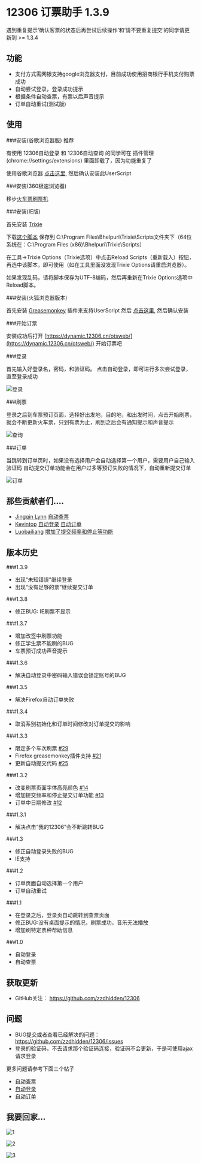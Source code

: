 12306 订票助手 1.3.9
===========================

遇到重复提示‘确认客票的状态后再尝试后续操作’和‘请不要重复提交’的同学请更新到 >= 1.3.4 

功能
------------

*	支付方式需网银支持google浏览器支付，目前成功使用招商银行手机支付购票成功
*	自动尝试登录，登录成功提示
*	根据条件自动查票，有票以后声音提示
*	订单自动重试(测试版)


使用
------------

###安装(谷歌浏览器版) 推荐

有使用 12306自动登录 和 12306自动查询 的同学可在 插件管理(chrome://settings/extensions) 里面卸载了，因为功能重复了

使用谷歌浏览器 [点击这里](https://github.com/zzdhidden/12306/raw/master/12306BookingAssistant.user.js), 然后确认安装此UserScript


###安装(360极速浏览器)

移步[火车票刷票机](http://chrome.360.cn/extensions/detail/jaojfpnikjjobngdfbgbhflfooidihmg/)


###安装(IE版) 

首先安装 [Trixie](http://www.bhelpuri.net/Trixie/TrixieDownload.htm)

下载[这个脚本](https://github.com/zzdhidden/12306/raw/master/12306BookingAssistant.user.js) 保存到 C:\Program Files\Bhelpuri\Trixie\Scripts文件夹下（64位系统在：C:\Program Files (x86)\Bhelpuri\Trixie\Scripts）

在工具->Trixie Options（Trixie选项）中点击Reload Scripts（重新载入）按钮，再选中该脚本，即可使用（如在工具里面没发现Trixie Options请重启浏览器）。

如果发现乱码，请将脚本保存为UTF-8编码，然后再重新在Trixie Options选项中Reload脚本。


###安装(火狐浏览器版本) 

首先安装 [Greasemonkey](https://addons.mozilla.org/zh-CN/firefox/addon/greasemonkey/) 插件来支持UserScript
然后 [点击这里](https://github.com/zzdhidden/12306/raw/master/12306BookingAssistant.user.js), 然后确认安装


###开始订票

安装成功后打开 [https://dynamic.12306.cn/otsweb/](https://dynamic.12306.cn/otsweb/) 开始订票吧

###登录

首先输入好登录名，密码，和验证码。 点击自动登录，即可进行多次尝试登录，直至登录成功

![登录](https://github.com/zzdhidden/12306/raw/master/login.jpg)

###刷票

登录之后到车票预订页面，选择好出发地，目的地，和出发时间，点击开始刷票，就会不断更新火车票，只到有票为止，刷到之后会有通知提示和声音提示

![查询](https://github.com/zzdhidden/12306/raw/master/query.jpg)

###订单

当跳转到订单页时，如果没有选择用户会自动选择第一个用户，需要用户自己输入验证码
自动提交订单功能会在用户过多等预订失败的情况下，自动重新提交订单

![订单](https://github.com/zzdhidden/12306/raw/master/order.jpg)

那些贡献者们....
------------

*	[Jingqin Lynn](https://gist.github.com/quietlynn) [自动查票](https://gist.github.com/1554666) 
*	[Kevintop](https://gist.github.com/kevintop) [自动登录](https://gist.github.com/1570973) [自动订单](https://gist.github.com/1577671) 
*	[Luobailiang](https://github.com/luobailiang) [增加了提交频率和停止等功能](https://gist.github.com/1577671#gistcomment-74361)

版本历史
-----------------------

###1.3.9

*	出现“未知错误”继续登录
*	出现“没有足够的票”继续提交订单


###1.3.8

*	修正BUG: IE刷票不显示


###1.3.7

*	增加改签中刷票功能
*	修正学生票不能刷的BUG
*	车票预订成功声音提示


###1.3.6

*	解决自动登录中密码输入错误会锁定账号的BUG

###1.3.5

*	解决Firefox自动订单失败

###1.3.4

*	取消系别初始化和订单时间修改对订单提交的影响


###1.3.3

*	限定多个车次刷票 [#29](https://github.com/zzdhidden/12306/issues/29)
*	Firefox greasemonkey插件支持 [#21](https://github.com/zzdhidden/12306/issues/21)
*	更新自动提交代码 [#25](https://github.com/zzdhidden/12306/issues/25)

###1.3.2

*	改变刷票页面字体高亮颜色 [#14](https://github.com/zzdhidden/12306/issues/14)
*	增加提交频率和停止提交订单功能 [#13](https://github.com/zzdhidden/12306/issues/13)
*	订单中日期修改 [#12](https://github.com/zzdhidden/12306/issues/12)


###1.3.1

*	解决点击“我的12306”会不断跳转BUG

###1.3

*	修正自动登录失败的BUG
*	IE支持


###1.2

*	订单页面自动选择第一个用户
*	订单自动重试

###1.1

*	在登录之后，登录页自动跳转到查票页面
*	修正BUG:没有桌面提示的情况，刷票成功，音乐无法播放
*	增加刷特定票种帮助信息

###1.0

*	自动登录
*	自动查票

获取更新
--------------------

*	GitHub关注： https://github.com/zzdhidden/12306


问题
--------------------

*	BUG提交或者查看已经解决的问题： https://github.com/zzdhidden/12306/issues
*	登录的验证码，不去请求那个验证码连接，验证码不会更新，于是可使用ajax请求登录

更多问题请参考下面三个帖子

*	[自动查票](https://gist.github.com/1554666) 
*	[自动登录](https://gist.github.com/1570973) 
*	[自动订单](https://gist.github.com/1577671) 


我要回家...
---------------------

![1](https://github.com/zzdhidden/12306/raw/master/screenshots/gohome.gif)

![2](https://github.com/zzdhidden/12306/raw/master/screenshots/dt.jpg)

![3](https://github.com/zzdhidden/12306/raw/master/screenshots/sc.jpg)
